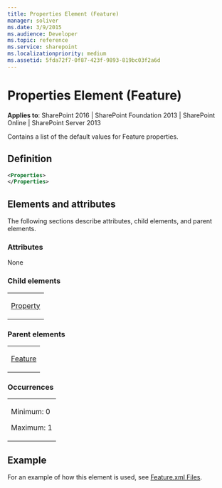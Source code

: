 ```yaml
---
title: Properties Element (Feature)
manager: soliver
ms.date: 3/9/2015
ms.audience: Developer
ms.topic: reference
ms.service: sharepoint
ms.localizationpriority: medium
ms.assetid: 5fda72f7-0f87-423f-9893-819bc03f2a6d
---
```


# Properties Element (Feature)

**Applies to**: SharePoint 2016 | SharePoint Foundation 2013 | SharePoint Online | SharePoint Server 2013

Contains a list of the default values for Feature properties.

## Definition

```XML
<Properties>
</Properties>
```

## Elements and attributes

The following sections describe attributes, child elements, and parent elements.

### Attributes

None

### Child elements

<table>
<colgroup>
<col width="100%" />
</colgroup>
<tbody>
<tr class="odd">
<td align="left"><p><a href="property-element-feature.md">Property</a></p></td>
</tr>
</tbody>
</table>

### Parent elements

<table>
<colgroup>
<col width="100%" />
</colgroup>
<tbody>
<tr class="odd">
<td align="left"><p><a href="feature-element-feature.md">Feature</a></p></td>
</tr>
</tbody>
</table>

### Occurrences

<table>
<colgroup>
<col width="100%" />
</colgroup>
<tbody>
<tr class="odd">
<td align="left"><p>Minimum: 0</p>
<p>Maximum: 1</p></td>
</tr>
</tbody>
</table>


## Example

For an example of how this element is used, see [Feature.xml Files](feature-xml-files.md).








